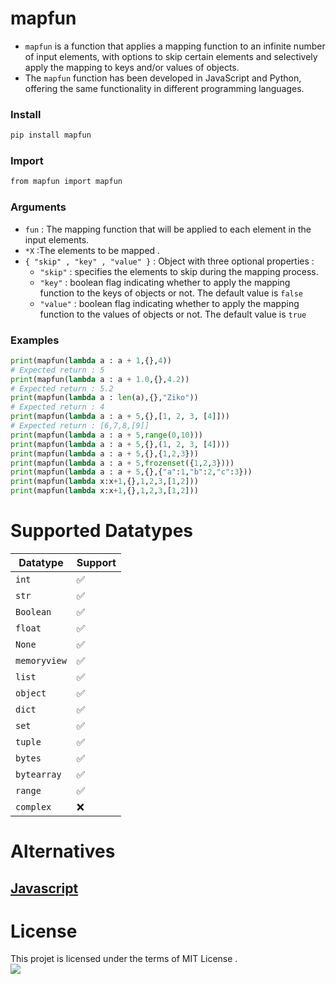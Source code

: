 # mapfun
- `mapfun` is a function that applies a mapping function to an infinite number of input elements, with options to skip certain elements and selectively apply the mapping to keys and/or values of objects.
- The `mapfun` function has been developed in JavaScript and Python, offering the same functionality in different programming languages.
### Install 
```bash
pip install mapfun
```
### Import 
```bash
from mapfun import mapfun
```
### Arguments
- `fun` : The mapping function that will be applied to each element in the input elements.</br>
- `*X` :The elements to be mapped . </br>
- `{ "skip" , "key" , "value" }` : Object with three optional properties :
    * `"skip"` : specifies the elements to skip during the mapping process.
    * `"key"` : boolean flag indicating whether to apply the mapping function to the keys of objects or not. The default value is `false`
    * `"value"` : boolean flag indicating whether to apply the mapping function to the values of objects or not. The default value is `true`
### Examples 
```python
print(mapfun(lambda a : a + 1,{},4))
# Expected return : 5
print(mapfun(lambda a : a + 1.0,{},4.2))
# Expected return : 5.2
print(mapfun(lambda a : len(a),{},"Ziko"))
# Expected return : 4
print(mapfun(lambda a : a + 5,{},[1, 2, 3, [4]]))
# Expected return : [6,7,8,[9]]
print(mapfun(lambda a : a + 5,range(0,10)))
print(mapfun(lambda a : a + 5,{},(1, 2, 3, [4])))
print(mapfun(lambda a : a + 5,{},{1,2,3}))
print(mapfun(lambda a : a + 5,frozenset({1,2,3})))
print(mapfun(lambda a : a + 5,{},{"a":1,"b":2,"c":3}))
print(mapfun(lambda x:x+1,{},1,2,3,[1,2]))
print(mapfun(lambda x:x+1,{},1,2,3,[1,2]))
```
# Supported Datatypes
|Datatype|Support|
|---|-|
|`int`|✅|
|`str`|✅|
|`Boolean`|✅|
|`float`|✅|
|`None`|✅|
|`memoryview`|✅|
|`list`|✅|
|`object`|✅|
|`dict`|✅|
|`set`|✅|
|`tuple`|✅|
|`bytes`|✅|
|`bytearray`|✅|
|`range`|✅|
|`complex`|❌|

# Alternatives
## [Javascript](https://github.com/zakarialaoui10/mapfun/blob/main/Javascript/README.md)
# License 
This projet is licensed under the terms of MIT License .<br>
<img src="https://img.shields.io/github/license/zakarialaoui10/zikojs?color=rgb%2820%2C21%2C169%29">
